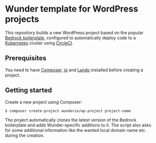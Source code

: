 # Wunder template for WordPress projects

This repository builds a new WordPress project based on the popular [Bedrock boilerplate](https://github.com/roots/bedrock/), configured to automatically deploy code to a [Kubernetes](https://kubernetes.io/) cluster using [CircleCI](https://circleci.com/).

## Prerequisites

You need to have [Composer](https://getcomposer.org/), [jq](https://github.com/jqlang/jq) and [Lando](https://lando.dev/) installed before creating a project.

## Getting started

Create a new project using Composer:

```
$ composer create-project wunderio/wp-project project-name
```

The project automatically clones the latest version of the Bedrock boilerplate and adds Wunder-specific additions to it. The script also asks for some additional information like the wanted local domain name etc. during the creation.
